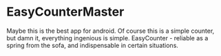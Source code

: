 # EasyCounterMaster

Maybe this is the best app for android.
Of course this is a simple counter, but damn it, everything ingenious is simple.
EasyCounter - reliable as a spring from the sofa, and indispensable in certain situations.
